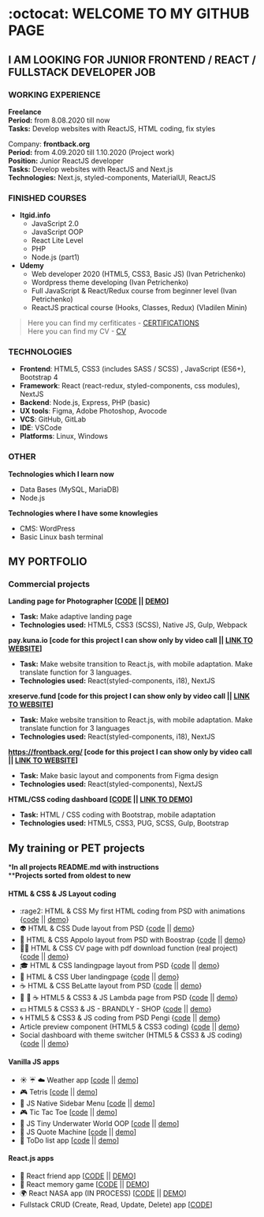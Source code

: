 :octocat: WELCOME TO MY GITHUB PAGE 
==================  
## I AM LOOKING FOR JUNIOR FRONTEND / REACT / FULLSTACK DEVELOPER JOB  
### WORKING EXPERIENCE
**Freelance**  
**Period:** from 8.08.2020 till now  
**Tasks:** Develop websites with ReactJS, HTML coding, fix styles    
  
Company: **frontback.org**  
**Period:** from 4.09.2020 till 1.10.2020 (Project work)  
**Position:** Junior ReactJS developer  
**Tasks:** Develop websites with ReactJS and Next.js  
**Technologies:** Next.js, styled-components, MaterialUI, ReactJS  

### FINISHED COURSES
- **Itgid.info** 
  - JavaScript 2.0 
  - JavaScript OOP
  - React Lite Level
  - PHP
  - Node.js (part1)
- **Udemy**
  - Web developer 2020 (HTML5, CSS3, Basic JS) (Ivan Petrichenko)
  - Wordpress theme developing (Ivan Petrichenko)
  - Full JavaScript & React/Redux course from beginner level (Ivan Petrichenko)
  - ReactJS practical course (Hooks, Classes, Redux) (Vladilen Minin)
  
>Here you can find my cerfiticates - [CERTIFICATIONS](https://github.com/master-bogdan/master-bogdan)    
>Here you can find my CV - [CV](https://github.com/master-bogdan/master-bogdan/blob/master/Bogdan_Shchavinskyi_frontend_react_javascript_CV.pdf)

### TECHNOLOGIES
- **Frontend**: HTML5, CSS3 (includes SASS / SCSS) , JavaScript (ES6+), Bootstrap 4
- **Framework**: React (react-redux, styled-components, css modules), NextJS   
- **Backend**: Node.js, Express, PHP (basic)
- **UX tools**: Figma, Adobe Photoshop, Avocode
- **VCS**: GitHub, GitLab
- **IDE**: VSCode
- **Platforms**: Linux, Windows

### OTHER 
**Technologies which I learn now**
- Data Bases (MySQL, MariaDB)
- Node.js

**Technologies where I have some knowlegies**
- CMS: WordPress
- Basic Linux bash terminal

## MY PORTFOLIO

### Commercial projects  
**Landing page for Photographer [[CODE](https://github.com/master-bogdan/nastya-project) || [DEMO](https://master-bogdan.github.io/nastya-project/)]**     
- **Task:** Make adaptive landing page 
- **Technologies used:** HTML5, CSS3 (SCSS), Native JS, Gulp, Webpack   

**pay.kuna.io [code for this project I can show only by video call || [LINK TO WEBSITE](https://pay.kuna.io/uk)]**  
- **Task:** Make website transition to React.js, with mobile adaptation. Make translate function for 3 languages.
- **Technologies used:** React(styled-components, i18), NextJS    

**xreserve.fund [code for this project I can show only by video call || [LINK TO WEBSITE](https://xreserve.fund/uk)]**  
- **Task:** Make website transition to React.js, with mobile adaptation. Make translate function for 3 languages
- **Technologies used:** React(styled-components, i18), NextJS   
  
**https://frontback.org/ [code for this project I can show only by video call || [LINK TO WEBSITE](https://frontback.org/)]**
- **Task:** Make basic layout and components from Figma design
- **Technologies used:** React(styled-components), NextJS 

**HTML/CSS coding dashboard [[CODE](https://github.com/master-bogdan/crew-only-dashboard) || [LINK TO DEMO](https://master-bogdan.github.io/crew-only-dashboard/)]**
- **Task:** HTML / CSS coding with Bootstrap, mobile adaptation
- **Technologies used:** HTML5, CSS3, PUG, SCSS, Gulp, Bootstrap  

## My training or PET projects
***In all projects README.md with instructions**  
****Projects sorted from oldest to new**

#### HTML & CSS & JS Layout coding  
- :rage2: HTML & CSS My first HTML coding from PSD with animations
{[code](https://github.com/master-bogdan/first-work) || [demo](https://master-bogdan.github.io/first-work/)}
- :alien: HTML & CSS Dude layout from PSD
{[code](https://github.com/master-bogdan/second-work) || [demo](https://master-bogdan.github.io/second-work/)}
- :beginner: HTML & CSS Appolo layout from PSD with Boostrap
{[code](https://github.com/master-bogdan/apollo-bootstrap-project) || [demo](https://master-bogdan.github.io/apollo-bootstrap-project/)}
- :ok_woman: HTML & CSS CV page with pdf download function (real project)
{[code](https://github.com/master-bogdan/Irina-resume) || [demo](https://master-bogdan.github.io/Irina-resume/)}
- :mortar_board: HTML & CSS landingpage layout from PSD
{[code](https://github.com/master-bogdan/landingpage-intensive) || [demo](https://master-bogdan.github.io/landingpage-intensive/)}
- :oncoming_taxi: HTML & CSS Uber landingpage
{[code](https://github.com/master-bogdan/uber-landingpage) || [demo](https://master-bogdan.github.io/uber-landingpage/)}
- :coffee: HTML & CSS BeLatte layout from PSD
{[code](https://github.com/master-bogdan/belatte) || [demo](https://master-bogdan.github.io/belatte/)}
- :hamburger: :wine_glass: :coffee: HTML5 & CSS3 & JS Lambda page from PSD
{[code](https://github.com/master-bogdan/lambda-project) || [demo](https://master-bogdan.github.io/lambda-project/)}
- :dollar: HTML5 & CSS3 & JS - BRANDLY - SHOP
{[code](https://github.com/master-bogdan/brandly-shop) || [demo](https://master-bogdan.github.io/brandly-shop/)}
- :cyclone: HTML5 & CSS3 & JS coding from PSD Pengi
{[code](https://github.com/master-bogdan/pengi-project) || [demo](https://master-bogdan.github.io/pengi-project/)}
- Article preview component (HTML5 & CSS3 coding)
{[code](https://github.com/master-bogdan/fm-article-preview-component) || [demo](https://master-bogdan.github.io/fm-article-preview-component/)}
- Social dashboard with theme switcher (HTML5 & CSS3 & JS coding)
{[code](https://github.com/master-bogdan/fm-dashboard) || [demo](https://master-bogdan.github.io/fm-dashboard/)}

#### Vanilla JS apps
- :sunny: :umbrella: :cloud: Weather app 
[[code](https://github.com/master-bogdan/weather-app) || [demo](https://master-bogdan.github.io/weather-app/)]
- :video_game: Tetris
[[code](https://github.com/master-bogdan/js-tetris) || [demo](https://master-bogdan.github.io/js-tetris/)]
- :open_file_folder: JS Native Sidebar Menu
[[code](https://github.com/master-bogdan/js-sidebar-menu) || [demo](https://master-bogdan.github.io/js-sidebar-menu/)]
- :video_game: Tic Tac Toe
[[code](https://github.com/master-bogdan/js-tic-tac-toe) || [demo](https://master-bogdan.github.io/js-tic-tac-toe/)]
- :whale2: JS Tiny Underwater World OOP
[[code](https://github.com/master-bogdan/js-tiny-world) || [demo](https://master-bogdan.github.io/js-tiny-world/)]
- :closed_book: JS Quote Machine
[[code](https://github.com/master-bogdan/js-quote-machine) || [demo](https://master-bogdan.github.io/js-quote-machine/)]
- :scroll: ToDo list app 
[[code](https://github.com/master-bogdan/js-todo-list) || [demo](https://master-bogdan.github.io/js-todo-list/)]


#### React.js apps
- :dolls: React friend app
[[CODE](https://github.com/master-bogdan/react-friends-app/tree/master) || [DEMO](https://master-bogdan.github.io/react-friends-app/)]
- :dart: React memory game
[[CODE](https://github.com/master-bogdan/react-memory-pair-game/tree/master) || [DEMO](https://master-bogdan.github.io/react-memory-pair-game/)]
- :earth_africa: React NASA app (IN PROCESS)
[[CODE](https://github.com/master-bogdan/nasa-app/tree/master) || [DEMO](https://master-bogdan.github.io/nasa-app/)]  
- Fullstack CRUD (Create, Read, Update, Delete) app [[CODE](https://github.com/master-bogdan/crud-fullstack)]   
